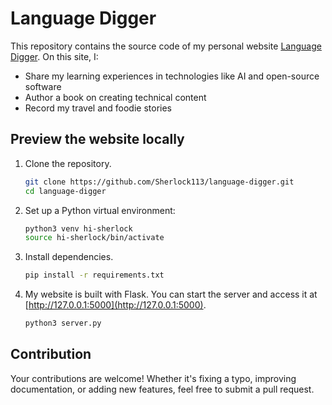 # Language Digger

This repository contains the source code of my personal website [Language Digger](https://www.languagedigger.com/). On this site, I:

- Share my learning experiences in technologies like AI and open-source software
- Author a book on creating technical content
- Record my travel and foodie stories

## Preview the website locally

1. Clone the repository.

   ```bash
   git clone https://github.com/Sherlock113/language-digger.git
   cd language-digger
   ```

2. Set up a Python virtual environment:

   ```bash
   python3 venv hi-sherlock
   source hi-sherlock/bin/activate
   ```

3. Install dependencies.

   ```bash
   pip install -r requirements.txt
   ```

4. My website is built with Flask. You can start the server and access it at [http://127.0.0.1:5000](http://127.0.0.1:5000).

   ```bash
   python3 server.py
   ```

## Contribution

Your contributions are welcome! Whether it's fixing a typo, improving documentation, or adding new features, feel free to submit a pull request.